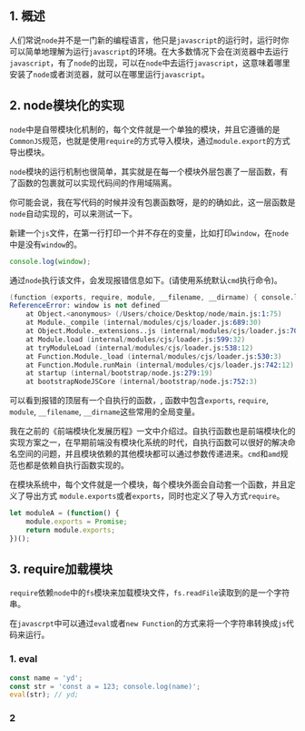 ## 1. 概述

人们常说```node```并不是一门新的编程语言，他只是```javascript```的运行时，运行时你可以简单地理解为运行```javascript```的环境。在大多数情况下会在浏览器中去运行```javascript```，有了```node```的出现，可以在```node```中去运行```javascript```，这意味着哪里安装了```node```或者浏览器，就可以在哪里运行```javascript```。

## 2. node模块化的实现

```node```中是自带模块化机制的，每个文件就是一个单独的模块，并且它遵循的是```CommonJS```规范，也就是使用```require```的方式导入模块，通过```module.export```的方式导出模块。

```node```模块的运行机制也很简单，其实就是在每一个模块外层包裹了一层函数，有了函数的包裹就可以实现代码间的作用域隔离。

你可能会说，我在写代码的时候并没有包裹函数呀，是的的确如此，这一层函数是```node```自动实现的，可以来测试一下。

新建一个```js```文件，在第一行打印一个并不存在的变量，比如打印```window```，在```node```中是没有```window```的。

```js
console.log(window);
```

通过```node```执行该文件，会发现报错信息如下。(请使用系统默认```cmd```执行命令)。

```s
(function (exports, require, module, __filename, __dirname) { console.log(window);
ReferenceError: window is not defined
    at Object.<anonymous> (/Users/choice/Desktop/node/main.js:1:75)
    at Module._compile (internal/modules/cjs/loader.js:689:30)
    at Object.Module._extensions..js (internal/modules/cjs/loader.js:700:10)
    at Module.load (internal/modules/cjs/loader.js:599:32)
    at tryModuleLoad (internal/modules/cjs/loader.js:538:12)
    at Function.Module._load (internal/modules/cjs/loader.js:530:3)
    at Function.Module.runMain (internal/modules/cjs/loader.js:742:12)
    at startup (internal/bootstrap/node.js:279:19)
    at bootstrapNodeJSCore (internal/bootstrap/node.js:752:3)
```

可以看到报错的顶层有一个自执行的函数，, 函数中包含```exports```, ```require```, ```module```, ```__filename```, ```__dirname```这些常用的全局变量。

我在之前的《前端模块化发展历程》一文中介绍过。自执行函数也是前端模块化的实现方案之一，在早期前端没有模块化系统的时代，自执行函数可以很好的解决命名空间的问题，并且模块依赖的其他模块都可以通过参数传递进来。```cmd```和```amd```规范也都是依赖自执行函数实现的。


在模块系统中，每个文件就是一个模块，每个模块外面会自动套一个函数，并且定义了导出方式 ```module.exports```或者```exports```，同时也定义了导入方式```require```。

```js
let moduleA = (function() {
    module.exports = Promise;
    return module.exports;
})();
```

## 3. require加载模块

```require```依赖```node```中的```fs```模块来加载模块文件，```fs.readFile```读取到的是一个字符串。

在```javascrpt```中可以通过```eval```或者```new Function```的方式来将一个字符串转换成```js```代码来运行。

### 1. eval
```js
const name = 'yd';
const str = 'const a = 123; console.log(name)';
eval(str); // yd;
```

### 2